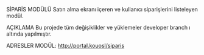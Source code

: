 
SİPARİS MODÜLÜ
Satın alma ekranı içeren ve kullanıcı siparişlerini listeleyen modül.

AÇIKLAMA
Bu projede tüm değişiklikler ve yüklemeler developer branch ı altında yapılmıştır.

ADRESLER
MODÜL:
http://portal.kouosl/siparis


